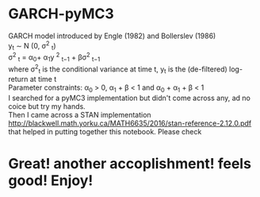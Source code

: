 # GARCH-pyMC3
GARCH model introduced by Engle (1982) and Bollerslev (1986)
</br>
y<sub>t</sub> ∼ N (0, σ<sup>2</sup> <sub>t</sub>)
</br>
σ<sup>2</sup>
<sub>t</sub> = α<sub>0</sub>+ α<sub>1</sub>y
<sup>2</sup>
<sub>t−1</sub> + βσ<sup>2</sup>
<sub>t−1</sub>
</br>
where σ<sup>2</sup><sub>t</sub> is the conditional variance at time t, y<sub>t</sub> is the (de-filtered) log-return at time t
</br>
Parameter constraints: α<sub>0</sub> > 0, α<sub>1</sub> + β < 1 and  α<sub>0</sub> + α<sub>1</sub> + β < 1
</br>
I searched for a pyMC3 implementation but didn't come across any, ad no coice but try my hands. </br>
Then I came across a STAN implementation http://blackwell.math.yorku.ca/MATH6635/2016/stan-reference-2.12.0.pdf that helped in putting together this notebook.
Please check
</br>
# Great! another accoplishment! feels good! Enjoy!
